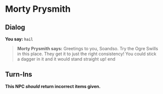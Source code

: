 # Morty Prysmith
## Dialog

**You say:** `hail`



>**Morty Prysmith says:** Greetings to you, Soandso. Try the Ogre Swills in this place. They get it to just the right consistency! You could stick a dagger in it and it would stand straight up!
end

## Turn-Ins



**This NPC *should* return incorrect items given.**

